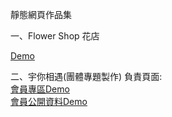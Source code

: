 靜態網頁作品集



一、Flower Shop 花店

<a href="https://ChangStacy.github.io/FlowerShop/Home.html"  target="_blank">Demo</a>





二、宇你相遇(團體專題製作)
負責頁面:
<br>
 <a href="https://ChangStacy.github.io/spacemeet/personalFile.html"  target="_blank">會員專區Demo</a>
<br>
 <a href="https://ChangStacy.github.io/spacemeet/publicprofile.html"  target="_blank">會員公開資料Demo</a>

  
